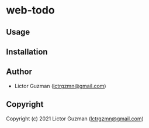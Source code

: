 # web-todo



## Usage

## Installation

## Author

* Lictor Guzman (lctrgzmn@gmail.com)

## Copyright

Copyright (c) 2021 Lictor Guzman (lctrgzmn@gmail.com)

